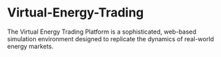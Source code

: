 # Virtual-Energy-Trading
The Virtual Energy Trading Platform is a sophisticated, web-based simulation environment designed to replicate the dynamics of real-world energy markets.
